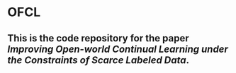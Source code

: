 # OFCL

## This is the code repository for the paper *Improving Open-world Continual Learning under the Constraints of Scarce Labeled Data*.
